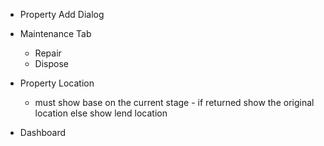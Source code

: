 - Property Add Dialog

- Maintenance Tab

  - Repair
    <!-- - Change to Fixed
    - Run Function to API -->
  - Dispose
    <!-- -Check if created_at is more than a year from created at -->
    <!-- - change disabled to false -->

- Property Location
  - must show base on the current stage - if returned show the original location else show lend location

- Dashboard
